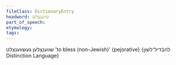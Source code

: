 ```yaml
---
fileClass: DictionaryEntry
headword: שווענצלען
part_of_speech: 
etymology: 
tags: 
---
```

שווענצלען
געשווענצלט
'to bless (non-Jewish)'
{pejorative}
{להבֿדיל־לשון Distinction Language}
